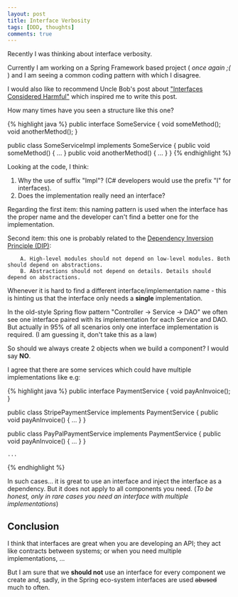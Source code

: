 ```yaml
---
layout: post
title: Interface Verbosity
tags: [DDD, thoughts]
comments: true
---
```


Recently I was thinking about interface verbosity.

Currently I am working on a Spring Framework based project ( <cite>once again ;(</cite> ) and I am seeing a common coding pattern with which I disagree.

I would also like to recommend Uncle Bob's post about ["Interfaces Considered Harmful"](http://blog.cleancoder.com/uncle-bob/2015/01/08/InterfaceConsideredHarmful.html)
which inspired me to write this post.

How many times have you seen a structure like this one?

 {% highlight java %}
 public interface SomeService {
     void someMethod();
     void anotherMethod();
 }

 public class SomeServiceImpl implements SomeService {
      public void someMethod() {
        ...
      }
      public void anotherMethod() {
        ...
      }
  }
 {% endhighlight %}

Looking at the code, I think:

 1. Why the use of suffix "Impl"? (C# developers would use the prefix "I" for interfaces).
 2. Does the implementation really need an interface?

Regarding the first item: this naming pattern is used when the interface has the proper name and the developer can't find a better one for the implementation.

Second item: this one is probably related to the [Dependency Inversion Principle (DIP)](http://en.wikipedia.org/wiki/Dependency_inversion_principle):

        A. High-level modules should not depend on low-level modules. Both should depend on abstractions.
        B. Abstractions should not depend on details. Details should depend on abstractions.

Whenever it is hard to find a different interface/implementation name - this is hinting us that the interface only needs a <b>single</b> implementation.

In the old-style Spring flow pattern  "Controller -> Service -> DAO" we often see one interface paired with its implementation for each Service and DAO. But actually in 95%
of all scenarios only one interface implementation is required. (I am guessing it, don't take this as a law)

So should we always create 2 objects when we build a component? I would say <b>NO</b>.

I agree that there are some services which could have multiple implementations like e.g:

{% highlight java %}
 public interface PaymentService {
     void payAnInvoice();
 }

 public class StripePaymentService implements PaymentService {
      public void payAnInvoice() {
        ...
      }
  }

  public class PayPalPaymentService implements PaymentService {
        public void payAnInvoice() {
          ...
        }
    }

    ...
  {% endhighlight %}

In such cases... it is great to use an interface and inject the interface as a dependency. But it does not apply to all components you need. (<cite>To be honest, only in rare cases
you need an interface with multiple implementations</cite>)

## Conclusion

I think that interfaces are great when you are developing an API; they act like contracts between systems; or when you need multiple implementations, ...

But I am sure that we <b>should not</b> use an interface for every component we create and, sadly, in the Spring eco-system interfaces are used <del>abused</del> much to often.













